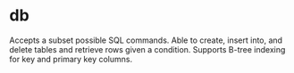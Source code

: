# db

Accepts a subset possible SQL commands. 
Able to create, insert into, and delete tables and retrieve rows given a condition. 
Supports B-tree indexing for key and primary key columns.
